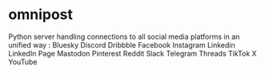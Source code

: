 # omnipost
Python server handling connections to all social media platforms in an unified way :   Bluesky Discord Dribbble Facebook Instagram Linkedin LinkedIn Page Mastodon Pinterest Reddit Slack Telegram Threads TikTok X YouTube
